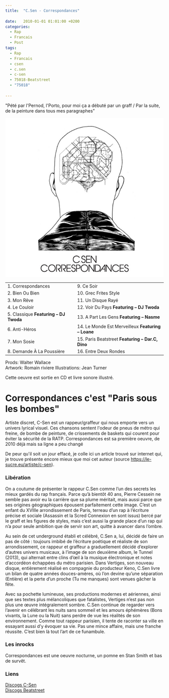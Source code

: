 ```yaml
---
title:  "C.Sen - Correspondances"

date:   2010-01-01 01:01:00 +0200
categories:
  - Rap
  - Francais
  - Post
tags:
  - Rap
  - Francais
  - csen
  - c.sen
  - c-sen
  - 75018-Beatstreet
  - "75018"

---
```

"Pété par l'Pernod, l'Porto, pour moi ça a débuté par un graff / 
Par la suite, de la peinture dans tous mes paragraphes"

![Cover](/images/csen-correspondances.jpg)

|                          |                          |
|--------------------------|--------------------------|
| 1. Correspondances        | 9. Ce Soir               |
| 2. Bien Ou Bien           | 10. Grec Frites Style    |
| 3. Mon Rêve               | 11. Un Disque Rayé       |
| 4. Le Couloir             | 12. Voir Du Pays **Featuring – DJ Twoda** |
| 5. Classique **Featuring – DJ Twoda** | 13. A Part Les Gens **Featuring – Nasme** |
| 6. Anti-Héros             | 14. Le Monde Est Merveilleux **Featuring – Loane** |
| 7. Mon Sosie              | 15. Paris Beatstreet **Featuring – Dar.C, Dino** |
| 8. Demande À La Poussière | 16. Entre Deux Rondes    |

Prods: Walter Wallace  
Artwork: Romain riviere
Illustrations: Jean Turner  

Cette oeuvre est sortie en CD et livre sonore illustré.

# Correspondances c'est "Paris sous les bombes"
Artiste discret, C-Sen est un rappeur/graffeur qui nous emporte vers un univers lyrical visuel. Ces chansons sentent l'odeur de pneus de métro qui freine, de bombe de peinture, de crissements de baskets qui courent pour éviter la sécurité de la RATP. Correspondances est sa première oeuvre, de 2010 déjà mais sa ligne a peu changé

De peur qu'il soit un jour effacé, je colle ici un article trouvé sur internet qui, je trouve présente encore mieux que moi cet auteur (source https://le-sucre.eu/artiste/c-sen).  

### Libération
On a coutume de présenter le rappeur C.Sen comme l’un des secrets les mieux gardés du rap français. Parce qu’à bientôt 40 ans, Pierre Cessein ne semble pas avoir eu la carrière que sa plume méritait, mais aussi parce que ses origines géographiques épousent parfaitement cette image. C’est un enfant du XVIIIe arrondissement de Paris, terreau d’un rap à l’écriture précise et sociale (Assassin et la Scred Connexion en sont issus) bercé par le graff et les figures de styles, mais c’est aussi la grande place d’un rap qui n’a pour seule ambition que de servir son art, quitte à avancer dans l’ombre.  

Au sein de cet underground établi et célébré, C.Sen a, lui, décidé de faire un pas de côté : toujours imbibé de l’écriture poétique et réaliste de son arrondissement, ce rappeur et graffeur a graduellement décidé d’explorer d’autres univers musicaux, à l’image de son deuxième album, le Tunnel (2013), qui alternait entre clins d’œil à la musique électronique et notes d’accordéon échappées du métro parisien. Dans Vertiges, son nouveau disque, entièrement réalisé en compagnie du producteur Keno, C.Sen livre un bilan de quatre années douces-amères, où l’on devine qu’une séparation (Entière) et la perte d’un proche (Tu me manques) sont venues gâcher la fête.  

Avec sa pochette lumineuse, ses productions modernes et aériennes, ainsi que ses textes plus mélancoliques que fatalistes, Vertiges n’est pas non plus une œuvre intégralement sombre. C.Sen continue de regarder vers l’avenir en célébrant les nuits sans sommeil et les amours éphémères (Bons vivants, la Lune ou la Nuit) sans perdre de vue les réalités de son environnement. Comme tout rappeur parisien, il tente de raconter sa ville en essayant aussi d’y évoquer sa vie. Pas une mince affaire, mais une franche réussite. C’est bien là tout l’art de ce funambule.

### Les inrocks
Correspondances est une oeuvre nocturne, un pomne en Stan Smith et bas de survêt.

### Liens
[Discogs C-Sen](https://www.discogs.com/fr/artist/1542291-C-Sen)  
[Discogs Beatstreet](https://www.discogs.com/fr/release/9138784-Various-75018-Beatstreet-Vol1)